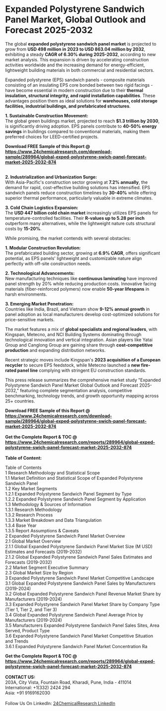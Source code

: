 <h1>Expanded Polystyrene Sandwich Panel Market, Global Outlook and Forecast 2025-2032</h1><p>The global <strong>expanded polystyrene sandwich panel market</strong> is projected to grow from <strong>USD 498 million in 2023 to USD 863.04 million by 2032</strong>, exhibiting a steady <strong>CAGR of 6.30% during 2025-2032</strong>, according to new market analysis. This expansion is driven by accelerating construction activities worldwide and the increasing demand for energy-efficient, lightweight building materials in both commercial and residential sectors.</p><p>Expanded polystyrene (EPS) sandwich panels - composite materials consisting of an insulating EPS core bonded between two rigid facings - have become essential in modern construction due to their <strong>thermal insulation, structural integrity, and rapid installation capabilities</strong>. These advantages position them as ideal solutions for <strong>warehouses, cold storage facilities, industrial buildings, and prefabricated structures</strong>.</p><p><strong>1. Sustainable Construction Movement:</strong><br>
The global green buildings market, projected to reach <strong>$1.3 trillion by 2030</strong>, is significantly driving adoption. EPS panels contribute to <strong>40-50% energy savings</strong> in buildings compared to conventional materials, making them preferred choices for LEED-certified projects.</p><div><b>Download FREE Sample of this Report @ 
            <a href="https://www.24chemicalresearch.com/download-sample/289964/global-exped-polystyrene-swich-panel-forecast-market-2025-2032-874">
            https://www.24chemicalresearch.com/download-sample/289964/global-exped-polystyrene-swich-panel-forecast-market-2025-2032-874</a></b></div><br><p><strong>2. Industrialization and Urbanization Surge:</strong><br>
With Asia-Pacific's construction sector growing at <strong>7.2% annually</strong>, the demand for rapid, cost-effective building solutions has intensified. EPS sandwich panels reduce construction timelines by <strong>30-40%</strong> while offering superior thermal performance, particularly valuable in extreme climates.</p><p><strong>3. Cold Chain Logistics Expansion:</strong><br>
The <strong>USD 447 billion cold chain market</strong> increasingly utilizes EPS panels for temperature-controlled facilities. Their <strong>R-values up to 5.28 per inch</strong> outperform many alternatives, while the lightweight nature cuts structural costs by <strong>15-20%</strong>.</p><p>While promising, the market contends with several obstacles:</p><p><strong>1. Modular Construction Revolution:</strong><br>
The prefabricated building sector, growing at <strong>6.9% CAGR</strong>, offers significant potential, as EPS panels' lightweight and customizable nature align perfectly with off-site construction needs.</p><p><strong>2. Technological Advancements:</strong><br>
New manufacturing techniques like <strong>continuous laminating</strong> have improved panel strength by 20% while reducing production costs. Innovative facing materials (fiber-reinforced polymers) now enable <strong>50-year lifespans</strong> in harsh environments.</p><p><strong>3. Emerging Market Penetration:</strong><br>
Countries like India, Brazil, and Vietnam show <strong>9-12% annual growth</strong> in panel adoption as local manufacturers develop cost-optimized solutions for price-sensitive markets.</p><p>The market features a mix of <strong>global specialists and regional leaders</strong>, with Kingspan, Metecno, and NCI Building Systems dominating through technological innovation and vertical integration. Asian players like Yatai Group and Canglong Group are gaining share through <strong>cost-competitive production</strong> and expanding distribution networks.</p><p>Recent strategic moves include Kingspan's <strong>2023 acquisition of a European recycler</strong> to secure EPS feedstock, while Metecno launched a <strong>new fire-rated panel line</strong> complying with stringent EU construction standards.</p><p>This press release summarizes the comprehensive market study "Expanded Polystyrene Sandwich Panel Market Global Outlook and Forecast 2025-2032," featuring complete segmentation analysis, competitive benchmarking, technology trends, and growth opportunity mapping across 25+ countries.</p><div><b>Download FREE Sample of this Report @ 
            <a href="https://www.24chemicalresearch.com/download-sample/289964/global-exped-polystyrene-swich-panel-forecast-market-2025-2032-874">
            https://www.24chemicalresearch.com/download-sample/289964/global-exped-polystyrene-swich-panel-forecast-market-2025-2032-874</a></b></div><br><div><b>Get the Complete Report & TOC @ 
            <a href="https://www.24chemicalresearch.com/reports/289964/global-exped-polystyrene-swich-panel-forecast-market-2025-2032-874">
            https://www.24chemicalresearch.com/reports/289964/global-exped-polystyrene-swich-panel-forecast-market-2025-2032-874</a></b></div><br>
            <b>Table of Content:</b><p>Table of Contents<br />
1 Research Methodology and Statistical Scope<br />
1.1 Market Definition and Statistical Scope of Expanded Polystyrene Sandwich Panel<br />
1.2 Key Market Segments<br />
1.2.1 Expanded Polystyrene Sandwich Panel Segment by Type<br />
1.2.2 Expanded Polystyrene Sandwich Panel Segment by Application<br />
1.3 Methodology & Sources of Information<br />
1.3.1 Research Methodology<br />
1.3.2 Research Process<br />
1.3.3 Market Breakdown and Data Triangulation<br />
1.3.4 Base Year<br />
1.3.5 Report Assumptions & Caveats<br />
2 Expanded Polystyrene Sandwich Panel Market Overview<br />
2.1 Global Market Overview<br />
2.1.1 Global Expanded Polystyrene Sandwich Panel Market Size (M USD) Estimates and Forecasts (2019-2032)<br />
2.1.2 Global Expanded Polystyrene Sandwich Panel Sales Estimates and Forecasts (2019-2032)<br />
2.2 Market Segment Executive Summary<br />
2.3 Global Market Size by Region<br />
3 Expanded Polystyrene Sandwich Panel Market Competitive Landscape<br />
3.1 Global Expanded Polystyrene Sandwich Panel Sales by Manufacturers (2019-2024)<br />
3.2 Global Expanded Polystyrene Sandwich Panel Revenue Market Share by Manufacturers (2019-2024)<br />
3.3 Expanded Polystyrene Sandwich Panel Market Share by Company Type (Tier 1, Tier 2, and Tier 3)<br />
3.4 Global Expanded Polystyrene Sandwich Panel Average Price by Manufacturers (2019-2024)<br />
3.5 Manufacturers Expanded Polystyrene Sandwich Panel Sales Sites, Area Served, Product Type<br />
3.6 Expanded Polystyrene Sandwich Panel Market Competitive Situation and Trends<br />
3.6.1 Expanded Polystyrene Sandwich Panel Market Concentration Ra</p><div><b>Get the Complete Report & TOC @ 
            <a href="https://www.24chemicalresearch.com/reports/289964/global-exped-polystyrene-swich-panel-forecast-market-2025-2032-874">
            https://www.24chemicalresearch.com/reports/289964/global-exped-polystyrene-swich-panel-forecast-market-2025-2032-874</a></b></div><br><b>CONTACT US:</b><br>
            203A, City Vista, Fountain Road, Kharadi, Pune, India - 411014<br>
            International: +1(332) 2424 294<br>
            Asia: +91 9169162030 <br><br>
            Follow Us On LinkedIn: <a href="https://www.linkedin.com/company/24chemicalresearch/">24ChemicalResearch LinkedIn</a>
